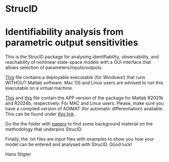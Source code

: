 # StrucID
# Identifiability analysis from parametric output sensitivities

This is the StrucID package for analysing identifiability, observability, and reachability of nonlinear state-space models with a GUI interface that allows selection of parameters/inputs/outputs.

[This](https://github.com/jdstigter/StrucID/blob/main/MyAppInstaller_web.exe) file contains a deployable executable (for Windows!) that runs WITHOUT Matlab software. Mac OS and Linux users are advised to run this executable on a virtual machine.

[This](https://github.com/jdstigter/StrucID/blob/main/StrucIDAppMatlab2021b_3_8.mlapp) and [this](https://github.com/jdstigter/StrucID/blob/main/StrucIDAppMatlab2024b_3_8.mlapp) file contain the APP version of the package for Matlab R2021b and R2024b, respectively. For MAC and Linux users: Please, make sure you have a compiled version of ADIMAT (for automatic differentiation) available. This can be found under [this link](https://web.archive.org/web/20210515144531/https://adimat.sc.informatik.tu-darmstadt.de/download/).

Go the the folder with [papers](https://github.com/jdstigter/StrucID/tree/main/Papers%20on%20the%20Method%20Behind%20StrucID) to find some background material on the methodology that underpins StrucID.

Finally, the .txt files are input files with examples to show you how your model can be entered and analysed with StrucID. Good luck!

Hans Stigter
